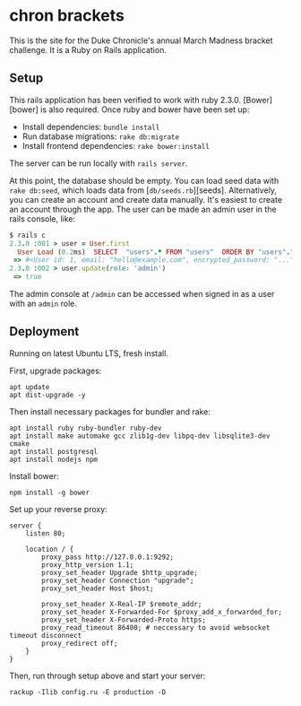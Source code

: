 chron brackets
==============
This is the site for the Duke Chronicle's annual March Madness bracket
challenge. It is a Ruby on Rails application.

Setup
-----
This rails application has been verified to work with ruby 2.3.0.
[Bower][bower] is also required. Once ruby and bower have been set up:
- Install dependencies: `bundle install`
- Run database migrations: `rake db:migrate`
- Install frontend dependencies: `rake bower:install`

The server can be run locally with `rails server`.

At this point, the database should be empty. You can load seed data with `rake
db:seed`, which loads data from [`db/seeds.rb`][seeds]. Alternatively, you can
create an account and create data manually. It's easiest to create an account
through the app. The user can be made an admin user in the rails console, like:
```ruby
$ rails c
2.3.0 :001 > user = User.first
  User Load (0.2ms)  SELECT  "users".* FROM "users"  ORDER BY "users"."id" ASC LIMIT 1
 => #<User id: 1, email: "hello@example.com", encrypted_password: "...", reset_password_token: nil, ...>
2.3.0 :002 > user.update(role: 'admin')
 => true
```
The admin console at `/admin` can be accessed when signed in as a user with an
`admin` role.

Deployment
----------

Running on latest Ubuntu LTS, fresh install.

First, upgrade packages:

```
apt update
apt dist-upgrade -y
```

Then install necessary packages for bundler and rake:

```
apt install ruby ruby-bundler ruby-dev
apt install make automake gcc zlib1g-dev libpq-dev libsqlite3-dev cmake
apt install postgresql
apt install nodejs npm
```

Install bower:

```
npm install -g bower
```

Set up your reverse proxy:

```
server {
    listen 80;

    location / {
        proxy_pass http://127.0.0.1:9292;
        proxy_http_version 1.1;
        proxy_set_header Upgrade $http_upgrade;
        proxy_set_header Connection "upgrade";
        proxy_set_header Host $host;

        proxy_set_header X-Real-IP $remote_addr;
        proxy_set_header X-Forwarded-For $proxy_add_x_forwarded_for;
        proxy_set_header X-Forwarded-Proto https;
        proxy_read_timeout 86400; # neccessary to avoid websocket timeout disconnect
        proxy_redirect off;
    }
}
```

Then, run through setup above and start your server:

```
rackup -Ilib config.ru -E production -D
```
